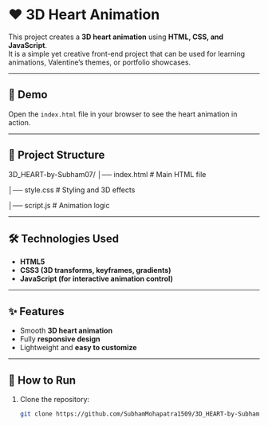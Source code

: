 # ❤️ 3D Heart Animation

This project creates a **3D heart animation** using **HTML, CSS, and JavaScript**.  
It is a simple yet creative front-end project that can be used for learning animations, Valentine’s themes, or portfolio showcases.

---

## 🚀 Demo
Open the `index.html` file in your browser to see the heart animation in action.  

---

## 📂 Project Structure

3D_HEART-by-Subham07/
│── index.html # Main HTML file

│── style.css # Styling and 3D effects

│── script.js # Animation logic


---

## 🛠️ Technologies Used
- **HTML5**
- **CSS3 (3D transforms, keyframes, gradients)**
- **JavaScript (for interactive animation control)**

---

## ✨ Features
- Smooth **3D heart animation**
- Fully **responsive design**
- Lightweight and **easy to customize**

---

## 📌 How to Run
1. Clone the repository:
   ```bash
   git clone https://github.com/SubhamMohapatra1509/3D_HEART-by-Subham07.git

